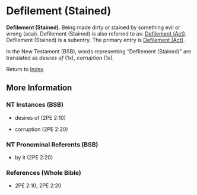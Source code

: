 # Defilement (Stained)
**Defilement (Stained)**. 
Being made dirty or stained by something evil or wrong (acai). 
Defilement (Stained) is also referred to as: 
[Defilement (Act)](Defilement.md). 
Defilement (Stained) is a subentry. The primary entry is 
[Defilement (Act)](Defilement.md). 




In the New Testament (BSB), words representing “Defilement (Stained)” are translated as 
*desires of* (1x), *corruption* (1x). 


Return to [Index](00-Index.md)

## More Information

### NT Instances (BSB)

* desires of (2PE 2:10)

* corruption (2PE 2:20)



### NT Pronominal Referents (BSB)

* by it (2PE 2:20)



### References (Whole Bible)

* 2PE 2:10; 2PE 2:20



